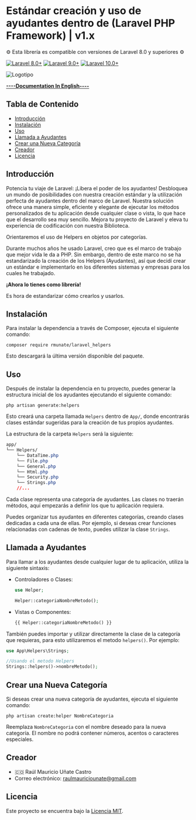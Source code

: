 # Estándar creación y uso de ayudantes dentro de (Laravel PHP Framework) | v1.x
⚙️ Esta librería es compatible con versiones de Laravel 8.0 y superiores ⚙️

[![Laravel 8.0+](https://img.shields.io/badge/Laravel-8.0%2B-orange.svg)](https://laravel.com)
[![Laravel 9.0+](https://img.shields.io/badge/Laravel-9.0%2B-orange.svg)](https://laravel.com)
[![Laravel 10.0+](https://img.shields.io/badge/Laravel-10.0%2B-orange.svg)](https://laravel.com)

![Logotipo](https://github.com/rmunate/PHP2JS/assets/91748598/447112ed-7993-4808-bfb8-fd85da3c0010)

[**----Documentation In English----**](README.md)
## Tabla de Contenido
- [Introducción](#introducción)
- [Instalación](#instalación)
- [Uso](#uso)
- [Llamada a Ayudantes](#llamada-a-ayudantes)
- [Crear una Nueva Categoría](#crear-una-nueva-categoría)
- [Creador](#creador)
- [Licencia](#licencia)

## Introducción
Potencia tu viaje de Laravel: ¡Libera el poder de los ayudantes! Desbloquea un mundo de posibilidades con nuestra creación estándar y la utilización perfecta de ayudantes dentro del marco de Laravel. Nuestra solución ofrece una manera simple, eficiente y elegante de ejecutar los métodos personalizados de tu aplicación desde cualquier clase o vista, lo que hace que el desarrollo sea muy sencillo. Mejora tu proyecto de Laravel y eleva tu experiencia de codificación con nuestra Biblioteca.

Orientaremos el uso de Helpers en objetos por categorías.

Durante muchos años he usado Laravel, creo que es el marco de trabajo que mejor vida le da a PHP. Sin embargo, dentro de este marco no se ha estandarizado la creación de los Helpers (Ayudantes), así que decidí crear un estándar e implementarlo en los diferentes sistemas y empresas para los cuales he trabajado.

**¡Ahora lo tienes como librería!**

Es hora de estandarizar cómo crearlos y usarlos.

## Instalación
Para instalar la dependencia a través de Composer, ejecuta el siguiente comando:

```shell
composer require rmunate/laravel_helpers
```

Esto descargará la última versión disponible del paquete.

## Uso
Después de instalar la dependencia en tu proyecto, puedes generar la estructura inicial de los ayudantes ejecutando el siguiente comando:

```shell
php artisan generate:helpers
```

Esto creará una carpeta llamada `Helpers` dentro de `App/`, donde encontrarás clases estándar sugeridas para la creación de tus propios ayudantes.

La estructura de la carpeta `Helpers` será la siguiente:

```css
app/
└── Helpers/
    └── DataTime.php
    └── File.php
    └── General.php
    └── Html.php
    └── Security.php
    └── Strings.php
    //...
```

Cada clase representa una categoría de ayudantes.
Las clases no traerán métodos, aquí empezarás a definir los que tu aplicación requiera.

Puedes organizar tus ayudantes en diferentes categorías, creando clases dedicadas a cada una de ellas. Por ejemplo, si deseas crear funciones relacionadas con cadenas de texto, puedes utilizar la clase `Strings`.

## Llamada a Ayudantes
Para llamar a los ayudantes desde cualquier lugar de tu aplicación, utiliza la siguiente sintaxis:

- Controladores o Clases:
  ```php
  use Helper;
  
  Helper::categoriaNombreMetodo();
  ```

- Vistas o Componentes:
  ```php
  {{ Helper::categoriaNombreMetodo() }}
  ```

También puedes importar y utilizar directamente la clase de la categoría que requieras, para esto utilizaremos el metodo `helpers()`. Por ejemplo:

```php
use App\Helpers\Strings;

//Usando el metodo Helpers
Strings::helpers()->nombreMetodo();

```

## Crear una Nueva Categoría
Si deseas crear una nueva categoría de ayudantes, ejecuta el siguiente comando:

```shell
php artisan create:helper NombreCategoria
```
Reemplaza `NombreCategoria` con el nombre deseado para la nueva categoría. El nombre no podrá contener números, acentos o caracteres especiales.

## Creador
- 🇨🇴 Raúl Mauricio Uñate Castro
- Correo electrónico: raulmauriciounate@gmail.com

## Licencia
Este proyecto se encuentra bajo la [Licencia MIT](https://choosealicense.com/licenses/mit/).